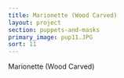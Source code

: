 ```yaml
---
title: Marionette (Wood Carved)
layout: project
section: puppets-and-masks
primary_image: pup11.JPG
sort: 11
---
```


Marionette (Wood Carved)
